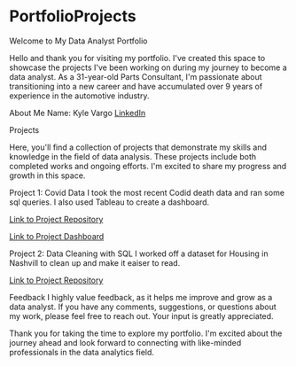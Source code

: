 # PortfolioProjects
Welcome to My Data Analyst Portfolio

Hello and thank you for visiting my portfolio. I've created this space to showcase the projects I've been working on during my journey to become a data analyst. 
As a 31-year-old Parts Consultant, I'm passionate about transitioning into a new career and have accumulated over 9 years of experience in the automotive industry.

About Me
Name: Kyle Vargo
[LinkedIn](https://www.linkedin.com/in/kyle-vargo-911a1a278/)

Projects


Here, you'll find a collection of projects that demonstrate my skills and knowledge in the field of data analysis. These projects include both completed works and ongoing efforts. I'm excited to share my progress and growth in this space.

Project 1: Covid Data
I took the most recent Codid death data and ran some sql queries. I also used Tableau to create a dashboard.

[Link to Project Repository](https://github.com/KyleVargo/PortfolioProjects/blob/main/covid%20sql%20project1.sql)

[Link to Project Dashboard](https://public.tableau.com/app/profile/kyle.vargo/viz/CovidDashbordProject_16941174645710/Dashboard1)

Project 2: Data Cleaning with SQL
I worked off a dataset for Housing in Nashvill to clean up and make it eaiser to read. 

[Link to Project Repository](https://github.com/KyleVargo/PortfolioProjects/blob/main/data%20cleaning%20project.sql)

Feedback
I highly value feedback, as it helps me improve and grow as a data analyst. If you have any comments, suggestions, or questions about my work, please feel free to reach out. Your input is greatly appreciated.


Thank you for taking the time to explore my portfolio. I'm excited about the journey ahead and look forward to connecting with like-minded professionals in the data analytics field.
